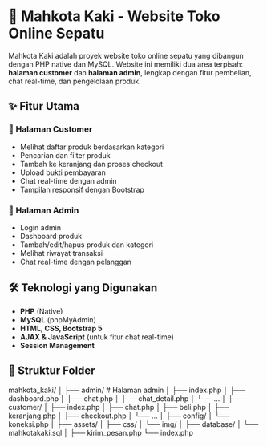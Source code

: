 # 👟 Mahkota Kaki - Website Toko Online Sepatu

Mahkota Kaki adalah proyek website toko online sepatu yang dibangun dengan PHP native dan MySQL. Website ini memiliki dua area terpisah: **halaman customer** dan **halaman admin**, lengkap dengan fitur pembelian, chat real-time, dan pengelolaan produk.

## ✨ Fitur Utama

### 🔹 Halaman Customer
- Melihat daftar produk berdasarkan kategori
- Pencarian dan filter produk
- Tambah ke keranjang dan proses checkout
- Upload bukti pembayaran
- Chat real-time dengan admin
- Tampilan responsif dengan Bootstrap

### 🔹 Halaman Admin
- Login admin
- Dashboard produk
- Tambah/edit/hapus produk dan kategori
- Melihat riwayat transaksi
- Chat real-time dengan pelanggan

## 🛠️ Teknologi yang Digunakan
- **PHP** (Native)
- **MySQL** (phpMyAdmin)
- **HTML, CSS, Bootstrap 5**
- **AJAX & JavaScript** (untuk fitur chat real-time)
- **Session Management**

## 📁 Struktur Folder
mahkota_kaki/
│
├── admin/ # Halaman admin
│ ├── index.php
│ ├── dashboard.php
│ ├── chat.php
│ ├── chat_detail.php
│ └── ...
│
├── customer/ 
│ ├── index.php
│ ├── chat.php
│ ├── beli.php
│ ├── keranjang.php
│ ├── checkout.php
│ └── ...
│
├── config/
│ └── koneksi.php 
│
├── assets/
│ ├── css/
│ └── img/
│
├── database/
│ └── mahkotakaki.sql 
│
├── kirim_pesan.php 
└── index.php 



